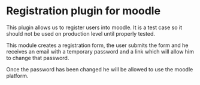 # Registration plugin for moodle

This plugin allows us to register users into moodle. It is a test case so it should not be used on production level until properly tested.

This module creates a registration form, the user submits the form and he receives an email with a temporary password and a link which will allow him to change that password. 

Once the password has been changed he will be allowed to use the moodle platform.


